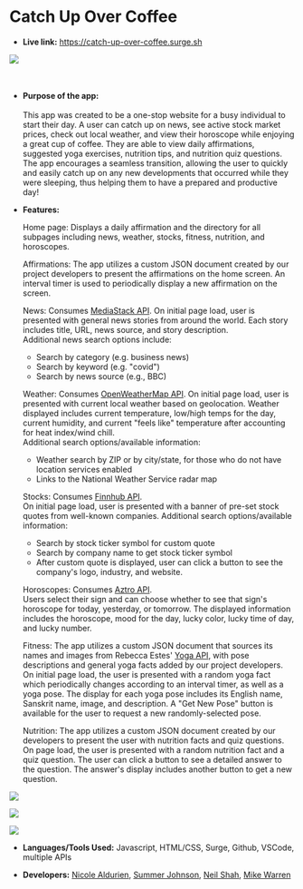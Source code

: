 # Catch Up Over Coffee

* **Live link:**
https://catch-up-over-coffee.surge.sh

![](https://user-images.githubusercontent.com/71364408/110894177-66374b00-82c5-11eb-90ec-28a81e72a089.png)
<br /> <br /><br />
* **Purpose of the app:** <br/><br/>
 This app was created to be a one-stop website for a busy individual to start their day. A user can catch up on news, see active stock market prices, check out local weather, and view their horoscope while enjoying a great cup of coffee. They are able to view daily affirmations, suggested yoga exercises, nutrition tips, and nutrition quiz questions. The app encourages a seamless transition, allowing the user to quickly and easily catch up on any new developments that occurred while they were sleeping, thus helping them to have a prepared and productive day!

* **Features:** 

    Home page: Displays a daily affirmation and the directory for all subpages including news, weather, stocks, fitness, nutrition, and horoscopes.
    
    Affirmations: The app utilizes a custom JSON document created by our project developers to present the affirmations on the home screen. An interval timer is used to periodically display a new affirmation on the screen.

    News: Consumes [MediaStack API](https://mediastack.com/documentation/).
    On initial page load, user is presented with general news stories from around the world. Each story includes title, URL, news source, and story description.<br/>
    Additional news search options include:<br/>
    - Search by category (e.g. business news)<br/>
    - Search by keyword (e.g. "covid")<br/>
    - Search by news source (e.g., BBC)<br/>

    Weather: Consumes [OpenWeatherMap API](https://openweathermap.org/current).
    On initial page load, user is presented with current local weather based on geolocation. Weather displayed includes current temperature, low/high temps for the day, current humidity, and current "feels like" temperature after accounting for heat index/wind chill.<br/>
    Additional search options/available information:
    - Weather search by ZIP or by city/state, for those who do not have location services enabled
    - Links to the National Weather Service radar map

    Stocks: Consumes [Finnhub API](https://finnhub.io/docs/api).<br>
    On initial page load, user is presented with a banner of pre-set stock quotes from well-known companies.
    Additional search options/available information:
    - Search by stock ticker symbol for custom quote
    - Search by company name to get stock ticker symbol
    - After custom quote is displayed, user can click a button to see the company's logo, industry, and website.

    Horoscopes: Consumes [Aztro API](https://aztro.readthedocs.io/en/latest/).<br>
    Users select their sign and can choose whether to see that sign's horoscope for today, yesterday, or tomorrow. The displayed information includes the horoscope, mood for the day, lucky color, lucky time of day, and lucky number.

    Fitness: The app utilizes a custom JSON document that sources its names and images from Rebecca Estes' [Yoga API](https://github.com/rebeccaestes/yoga_api), with pose descriptions and general yoga facts added by our project developers.  
    On initial page load, the user is presented with a random yoga fact which periodically changes according to an interval timer, as well as a yoga pose. The display for each yoga pose includes its English name, Sanskrit name, image, and description. A "Get New Pose" button is available for the user to request a new randomly-selected pose.

    Nutrition: The app utilizes a custom JSON document created by our developers to present the user with nutrition facts and quiz questions. On page load, the user is presented with a random nutrition fact and a quiz question. The user can click a button to see a detailed answer to the question. The answer's display includes another button to get a new question.

![](https://user-images.githubusercontent.com/71364408/110894171-65061e00-82c5-11eb-8859-b99c150e625f.png)

![](https://user-images.githubusercontent.com/71364408/110894168-633c5a80-82c5-11eb-8002-75c4fa0996f2.png)

![](https://user-images.githubusercontent.com/71364408/110894165-60da0080-82c5-11eb-86a5-f0cd5357d133.png)


* **Languages/Tools Used:**
Javascript, HTML/CSS, Surge, Github, VSCode, multiple APIs


* **Developers:**
[Nicole Aldurien](https://github.com/nicolealdurien), [Summer Johnson](https://github.com/SJ-CODES), [Neil Shah](https://github.com/neilshah101), [Mike Warren](https://github.com/mikewarren02)

<br>
